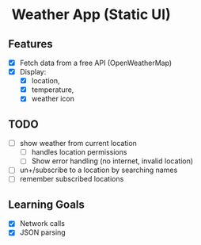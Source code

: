 #  Weather App (Static UI)

## Features

- [x] Fetch data from a free API (OpenWeatherMap)
- [x] Display:
  - [x] location,
  - [x] temperature,
  - [x] weather icon

## TODO

- [ ] show weather from current location
  - [ ] handles location permissions
  - [ ] Show error handling (no internet, invalid location)
- [ ] un+/subscribe to a location by searching names
- [ ] remember subscribed locations

## Learning Goals

- [x] Network calls
- [x] JSON parsing
